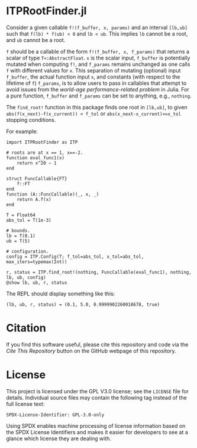 # ITPRootFinder.jl
Consider a given callable `f!(f_buffer, x, params)` and an interval `[lb,ub]` such that `f(lb) * f(ub) < 0` and `lb < ub`. This implies `lb` cannot be a root, and `ub` cannot be a root.

`f` should be a callable of the form `f!(f_buffer, x, f_params)` that returns a scalar of type `T<:AbstractFloat`. `x` is the scalar input, `f_buffer` is potentially mutated when computing `f!`, and `f_params` remains unchanged as one calls `f` with different values for `x`. This separation of mutating (optional) input `f_buffer`, the actual function input `x`, and constants (with respect to the lifetime of `f`) `f_params`, is to allow users to pass in callables that attempt to avoid issues from the *world-age performance-related problem* in Julia. For a pure function, `f_buffer` and `f_params` can be set to anything, e.g., `nothing`.

The `find_root!` function in this package finds one root in `[lb,ub]`, to given `abs(f(x_next)-f(x_current)) < f_tol` or `abs(x_next-x_current)<=x_tol` stopping conditions.

For example:
```{julia}
import ITPRootFinder as ITP

# roots are at x == 1, x==-2.
function eval_func1(x)
    return x^20 − 1
end

struct FuncCallable{FT}
    f::FT
end
function (A::FuncCallable)(_, x, _)
    return A.f(x)
end

T = Float64
abs_tol = T(1e-3)

# bounds.
lb = T(0.1)
ub = T(5)

# configuration.
config = ITP.Config(T; f_tol=abs_tol, x_tol=abs_tol, max_iters=typemax(Int))

r, status = ITP.find_root!(nothing, FuncCallable(eval_func1), nothing, lb, ub, config)
@show lb, ub, r, status
```
The REPL should display something like this:
```
(lb, ub, r, status) = (0.1, 5.0, 0.9999902260018678, true)
```

# Citation
If you find this software useful, please cite this repository and code via the *Cite This Repository* button on the GitHub webpage of this repository.

# License
This project is licensed under the GPL V3.0 license; see the `LICENSE` file for details. Individual source files may contain the following tag instead of the full license text:
```
SPDX-License-Identifier: GPL-3.0-only
```

Using SPDX enables machine processing of license information based on the SPDX License Identifiers and makes it easier for developers to see at a glance which license they are dealing with.

